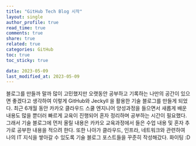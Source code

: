```yaml
---
title: "GitHub Tech Blog 시작"
layout: single
author_profile: true
read_time: true
comments: true
share: true
related: true
categories: GitHub
toc: true
toc_sticky: true

data: 2023-05-09
last_modified_at: 2023-05-09
---
```


블로그를 만들까 말까 많이 고민했지만 오랫동안 공부하고 기록하는 나만의 공간이 있으면 좋겠다고 생각하여 이렇게 GitHub와 Jeckyll 을 활용한 기술 블로그를 만들게 되었다. 최근 6개월 동안 카카오 클라우드 스쿨 엔지니어 양성과정을 들으면서 새롭게 배운 내용도 많을 뿐더러 빠르게 교육이 진행되어 혼자 정리하며 공부하는 시간이 필요했다. 그래서 기술 블로그에 먼저 올릴 내용은 카카오 교육과정에서 들은 수업 내용 및 혼자 추가로 공부한 내용을 적으려 한다. 또한 나아가 클라우드, 인프라, 네트워크와 관련하여 나의 IT 지식을 쌓아갈 수 있도록 기술 블로그 포스트들을 꾸준히 작성해갔다.
화이팅 :D
